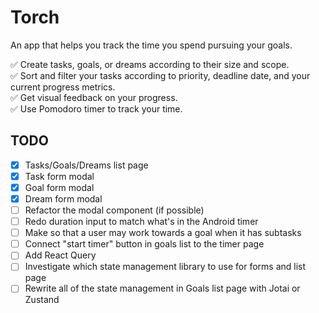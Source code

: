# Torch
An app that helps you track the time you spend pursuing your goals.

✅ Create tasks, goals, or dreams according to their size and scope.\
✅ Sort and filter your tasks according to priority, deadline date, and your current progress metrics.\
✅ Get visual feedback on your progress.\
✅ Use Pomodoro timer to track your time.

## TODO

- [x] Tasks/Goals/Dreams list page
- [x] Task form modal
- [x] Goal form modal
- [x] Dream form modal
- [ ] Refactor the modal component (if possible)
- [ ] Redo duration input to match what's in the Android timer
- [ ] Make so that a user may work towards a goal when it has subtasks
- [ ] Connect "start timer" button in goals list to the timer page
- [ ] Add React Query
- [ ] Investigate which state management library to use for forms and list page
- [ ] Rewrite all of the state management in Goals list page with Jotai or Zustand
